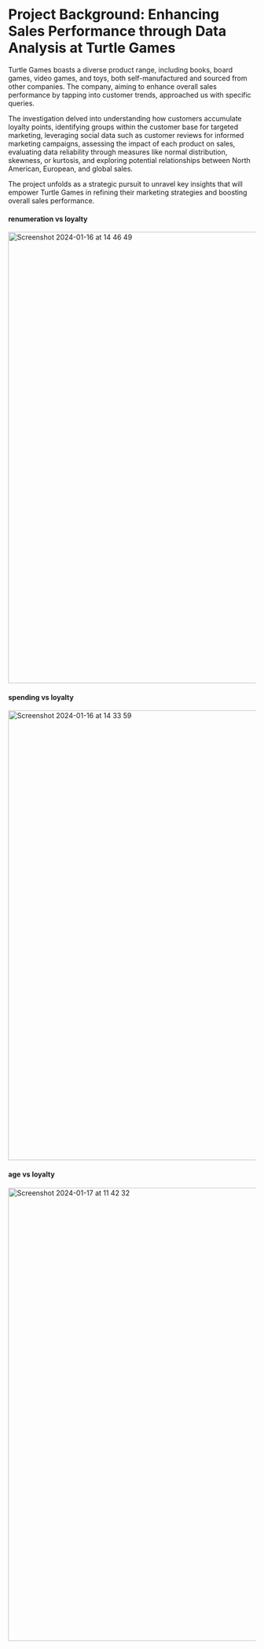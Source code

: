 # Project Background: Enhancing Sales Performance through Data Analysis at Turtle Games
Turtle Games boasts a diverse product range, including books, board games, video games, and toys, both self-manufactured and sourced from other companies. The company, aiming to enhance overall sales performance by tapping into customer trends, approached us with specific queries.

The investigation delved into understanding how customers accumulate loyalty points, identifying groups within the customer base for targeted marketing, leveraging social data such as customer reviews for informed marketing campaigns, assessing the impact of each product on sales, evaluating data reliability through measures like normal distribution, skewness, or kurtosis, and exploring potential relationships between North American, European, and global sales.

The project unfolds as a strategic pursuit to unravel key insights that will empower Turtle Games in refining their marketing strategies and boosting overall sales performance.

#### renumeration vs loyalty

<img width="917" alt="Screenshot 2024-01-16 at 14 46 49" src="https://github.com/gormezhatice/Turtle_Games_Sales_Analytics/assets/133010718/6fc3b40c-7336-43fd-ad15-3dd030f0682e">

#### spending vs loyalty

<img width="914" alt="Screenshot 2024-01-16 at 14 33 59" src="https://github.com/gormezhatice/Turtle_Games_Sales_Analytics/assets/133010718/5172c3ff-ecee-4439-b54c-6878af74f124">

#### age vs loyalty

<img width="921" alt="Screenshot 2024-01-17 at 11 42 32" src="https://github.com/gormezhatice/Turtle_Games_Sales_Analytics/assets/133010718/d124ef73-0e51-4e0e-84a9-28bdfab6c05b">
